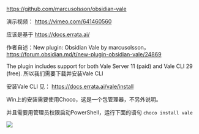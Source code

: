https://github.com/marcusolsson/obsidian-vale

演示视频： https://vimeo.com/641460560

应该是基于 https://docs.errata.ai/

作者自述：New plugin: Obsidian Vale by marcusolsson， https://forum.obsidian.md/t/new-plugin-obsidian-vale/24869

The plugin includes support for both Vale Server 11 (paid) and Vale CLI 29 (free).
所以我们需要下载并安装Vale CLI 

安装Vale CLI 见： https://docs.errata.ai/vale/install

Win上的安装需要使用Choco，这是一个包管理器，不另外说明。

并且需要用管理员权限启动PowerShell，运行下面的语句
`choco install vale`

![](https://gitee.com/cyddgi/picture-store/raw/master/img/20211204232322.png)